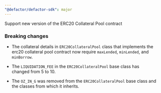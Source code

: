 ```yaml
---
"@defactor/defactor-sdk": major
---
```


Support new version of the ERC20 Collateral Pool contract

### Breaking changes

  - The collateral details in `ERC20CollateralPool` class that implements the erc20 collateral pool contract now require `maxLended`, `minLended`, and `minBorrow`.

  - The `LIQUIDATION_FEE` in the `ERC20CollateralPool` base class has changed from 5 to 10.

  - The `OZ_IN_G` was removed from the `ERC20CollateralPool` base class and the classes from which it inherits.
